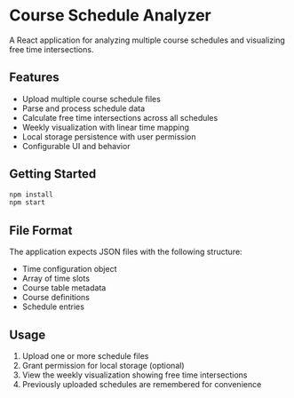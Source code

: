 # Course Schedule Analyzer

A React application for analyzing multiple course schedules and visualizing free time intersections.

## Features

- Upload multiple course schedule files
- Parse and process schedule data
- Calculate free time intersections across all schedules
- Weekly visualization with linear time mapping
- Local storage persistence with user permission
- Configurable UI and behavior

## Getting Started

```bash
npm install
npm start
```

## File Format

The application expects JSON files with the following structure:
- Time configuration object
- Array of time slots
- Course table metadata
- Course definitions
- Schedule entries

## Usage

1. Upload one or more schedule files
2. Grant permission for local storage (optional)
3. View the weekly visualization showing free time intersections
4. Previously uploaded schedules are remembered for convenience
```